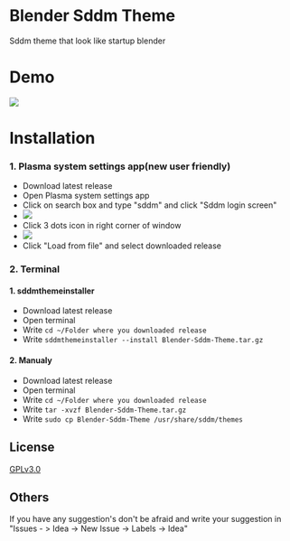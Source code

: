 
# Blender Sddm Theme

Sddm theme that look like startup blender

# Demo
![](https://github.com/Stachenn/Blender-Sddm-Theme/blob/main/docs/sdmm-blender.gif)


# Installation
### 1. Plasma system settings app(new user friendly)
- Download latest release
- Open Plasma system settings app
- Click on search box and type "sddm" and click "Sddm login screen"
- ![](https://github.com/Stachenn/Blender-Sddm-Theme/blob/main/docs/instalgui0.png)
- Click 3 dots icon in right corner of window
- ![](https://github.com/Stachenn/Blender-Sddm-Theme/blob/main/docs/instalgui1.png)
- Click "Load from file" and select downloaded release
### 2. Terminal
#### 1. sddmthemeinstaller
- Download latest release
- Open terminal
- Write `cd ~/Folder where you downloaded release`
- Write `sddmthemeinstaller --install Blender-Sddm-Theme.tar.gz`
#### 2. Manualy
- Download latest release
- Open terminal
- Write `cd ~/Folder where you downloaded release`
- Write `tar -xvzf Blender-Sddm-Theme.tar.gz`
- Write `sudo cp Blender-Sddm-Theme /usr/share/sddm/themes`
## License

[GPLv3.0](https://github.com/Stachenn/Blender-Sddm-Theme/blob/main/LICENSE)


## Others
If you have any suggestion's don't be afraid and write your suggestion in "Issues - > Idea -> New Issue -> Labels -> Idea"
